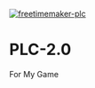 [![freetimemaker-plc](https://snapcraft.io/freetimemaker-plc/badge.svg)](https://snapcraft.io/freetimemaker-plc)

# PLC-2.0
For My Game
